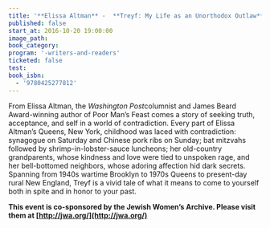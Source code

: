 ```yaml
---
title: '**Elissa Altman** -  **Treyf: My Life as an Unorthodox Outlaw**'
published: false
start_at: 2016-10-20 19:00:00
image_path:
book_category:
program: '-writers-and-readers'
ticketed: false
test:
book_isbn:
  - '9780425277812'
---
```



From Elissa Altman, the *Washington Post*columnist and James Beard Award-winning author of Poor Man’s Feast comes a story of seeking truth, acceptance, and self in a world of contradiction. Every part of Elissa Altman’s Queens, New York, childhood was laced with contradiction: synagogue on Saturday and Chinese pork ribs on Sunday; bat mitzvahs followed by shrimp-in-lobster-sauce luncheons; her old-country grandparents, whose kindness and love were tied to unspoken rage, and her bell-bottomed neighbors, whose adoring affection hid dark secrets. Spanning from 1940s wartime Brooklyn to 1970s Queens to present-day rural New England, Treyf is a vivid tale of what it means to come to yourself both in spite and in honor to your past.

**This event is co-sponsored by the Jewish Women’s Archive. Please visit them at [http://jwa.org/](http://jwa.org/)**